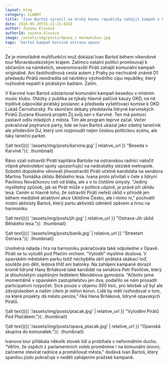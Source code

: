 ```yaml
---
layout: blog
category: CLANKY
title: 'Ivan Bartoš vyrazil na druhý konec republiky zahájit kampaň v Ostravě, Opavě i Karviné'
date: 2018-05-20T15:21:23.824Z
author: Zuzana Klusová
authorId: zuzana.klusova
image: /assets/img/posts/Opava_s Harmonikou.jpg
tags: 'bartoš kampaň karviná ostrava opava'
---
```


Že je mimořádně multifunkční muž dokázal Ivan Bartoš během víkendové tour Moravskoslezským krajem. Zatímco ostatní politici promlouvají k občanům na náměstích, severomoravští Piráti zahájili komunální kampaň originálně. Ani šestihodinová cesta autem z Prahy po nechvalně známé D1 předsedu Pirátů neodradila od návštěvy východního cípu republiky, který rozhodně nepatří k pirátským baštám.  Zatím.
 
V Karviné Ivan Bartoš odstartoval komunální kampaň besedou v místním music klubu. Otázky z publika se týkaly hlavně palčivé kauzy OKD, na ně trpělivě odpovídal pirátský poslanec a předseda vyšetřovací komise k OKD Lukáš Černohorský. Po skončení debaty představila lídryně karvinských Pirátů Zuzana Klusová projekt Žij svůj sen v Karviné. Ten má pomoci zastavit odliv mladých z města. Tím ale program teprve začal. Večer pokračoval psytrance party, kde se Ivan Bartoš ukázal jako zdatný tanečník ale především DJ, který umí rozproudit nejen českou politickou scénu, ale taky taneční parket.

![alt text]({{ '/assets/img/posts/karvina.jpg' | relative_url }} "Beseda v Karviné."){: .thumbnail}

Ráno vzali ostravští Piráti kapitána Bartoše na ostravskou radnici natočit vtipné předvolební spoty upozorňující na nedostatky slezské metropole. Sobotní dopoledne věnovali jihoostravští Piráti včetně kandidáta na senátora Martina Tomáška úklidu Bělského lesa. Ivana proto přivítali v čele s lídryní Pavlínou Nováčkovou celí od bláta, ale s o to čistšími úmysly. “Jediný myslitelný způsob, jak se Pirát může v politice ušpinit, je právě při úklidu lesa. Cením si hlavně toho, že ostravští Piráti neřeší úklid v přírodě jen během mediálně atraktivní akce Ukliďme Česko, ale i mimo ni,” pochválil místní aktivisty Bartoš, který partu aktivistů odměnil zpěvem a hrou na harmoniku. 

![alt text]({{ '/assets/img/posts/jih.jpg' | relative_url }} "Ostrava-Jih úklid Bělského lesa."){: .thumbnail}

![alt text]({{ '/assets/img/posts/banik.jpg' | relative_url }} "Streetart Ostrava."){: .thumbnail}

Uvolněná nálada i hra na harmoniku pokračovala také odpoledne v Opavě. Piráti se tu vylodili pod Ptačím vrchem. “Vylodili” myslíme doslova. V opavském městském parku totiž nechyběla obří pirátská skákací loď, soutěže pro děti, ledová tříšť ani balonky. Na zahájení kampaně dorazil kromě lídryně Hany Brňákové také kandidát na senátora Petr Pavlíček, který je dlouholetým úspěšným ředitelem Mendelova gymnázia. “Ačkoliv jsme momentálně v opavském zastupitelstvu jen dva, podařilo se nám prosadit participativní rozpočet. Sice pouze v objemu 300 tisíc, pro letošek už byl ale zdvojnásoben a naším cílem je milion korun. Lidé by měli rozhodovat o tom, na které projekty dá město peníze,” říká Hana Brňáková, lídryně opavských Pirátů.

![alt text]({{ '/assets/img/posts/ptacak.jpg' | relative_url }} "Vylodění Pirátů Pod Ptačákem."){: .thumbnail}

![alt text]({{ '/assets/img/posts/opava_ptacak.jpg' | relative_url }} "Opavská skupina do komunálek."){: .thumbnail}

Ivanova tour přilákala několik stovek lidí a probíhala v neformálním duchu. “Věřím, že úspěch z parlamentních voleb proměníme i na komunální úrovni, začneme otevírat radnice a proměňovat města,” dodává Ivan Bartoš, který spanilou jízdu pokračuje v neděli zahájením pražské kampaně.

